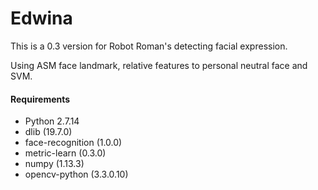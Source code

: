 # Edwina



This is a 0.3 version for Robot Roman's detecting facial expression.

Using ASM face landmark, relative features to personal neutral face and SVM.



#### Requirements 

- Python 2.7.14
- dlib (19.7.0)
- face-recognition (1.0.0)
- metric-learn (0.3.0)
- numpy (1.13.3)
- opencv-python (3.3.0.10)



